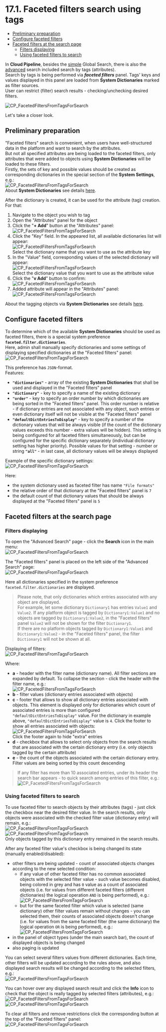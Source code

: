 # 17.1. Faceted filters search using tags

- [Preliminary preparation](#preliminary-preparation)
- [Configure faceted filters](#configure-faceted-filters)
- [Faceted filters at the search page](#faceted-filters-at-the-search-page)
    - [Filters displaying](#filters-displaying)
    - [Using faceted filters to search](#using-faceted-filters-to-search)

In **Cloud Pipeline**, besides the [simple](../19_Search/19._Global_search.md#simple-search) Global Search, there is also the [advanced](../19_Search/19._Global_search.md#advanced-search) search included search by tags (attributes).  
Search by tags is being performed via **_faceted filters_** panel. Tags' keys and values displayed in this panel are loaded from **System Dictionaries** marked as filter sources.  
User can restrict (filter) search results - checking/unchecking desired filters.

![CP_FacetedFiltersFromTagsForSearch](attachments/FacetedFilters_01.png)

Let's take a closer look.

## Preliminary preparation

"Faceted filters" search is convenient, when users have well-structured data in the platform and want to search by the attributes.  
But not all specified attributes are being loaded to the faceted filters, only attributes that were added to objects using **System Dictionaries** will be loaded to these filters.  
Firstly, the sets of key and possible values should be created as corresponding dictionaries in the special section of the **System Settings**, e.g.:  
    ![CP_FacetedFiltersFromTagsForSearch](attachments/FacetedFilters_02.png)  
About **System Dictionaries** see details [here](../12_Manage_Settings/12.13._System_dictionaries.md).

After the dictionary is created, it can be used for the attribute (tag) creation.  
For that:

1. Navigate to the object you wish to tag
2. Open the "Attributes" panel for the object
3. Click the "**+ Add**" button at the "Attributes" panel:  
    ![CP_FacetedFiltersFromTagsForSearch](attachments/FacetedFilters_03.png)
4. Click the "Key" field. In the appeared list, all available dictionaries list will appear:  
    ![CP_FacetedFiltersFromTagsForSearch](attachments/FacetedFilters_04.png)  
    Select the dictionary name that you want to use as the attribute key
5. In the "Value" field, corresponding values of the selected dictionary will appear:  
    ![CP_FacetedFiltersFromTagsForSearch](attachments/FacetedFilters_05.png)  
    Select the dictionary value that you want to use as the attribute value
6. Click the "**v Add**" button to confirm:  
    ![CP_FacetedFiltersFromTagsForSearch](attachments/FacetedFilters_06.png)
7. Added attribute will appear in the "Attributes" panel:  
    ![CP_FacetedFiltersFromTagsForSearch](attachments/FacetedFilters_07.png)

About the tagging objects via **System Dictionaries** see details [here](../12_Manage_Settings/12.13._System_dictionaries.md#using-dictionaries).

## Configure faceted filters

To determine which of the available **System Dictionaries** should be used as faceted filters, there is a special system preference **`faceted.filter.dictionaries`**.  
Here, admin shall manually specify dictionaries and some settings of displaying specified dictionaries at the "Faceted filters" panel:  
    ![CP_FacetedFiltersFromTagsForSearch](attachments/FacetedFilters_08.png)

This preference has `JSON`-format.  
Features:

- **`"dictionaries"`** - array of the existing **System Dictionaries** that shall be used and displayed in the "Faceted filters" panel
- **`"dictionary"`** - key to specify a name of the existing dictionary
- **`"order"`** - key to specify an order number by which dictionaries are being sorted in the "Faceted filters" panel. This order number is relative - if dictionary entries are not associated with any object, such entries or even dictionary itself will not be visible at the "Faceted filters" panel
- **`"defaultDictEntriesToDisplay"`** - key to specify a number of the dictionary values that will be always visible (if the count of the dictionary values exceeds this number - extra values will be hidden). This setting is being configured for all faceted filters simultaneously, but can be configured for the specific dictionary separately (individual dictionary setting has higher priority). Possible values for that setting - number or string **`"all"`** - in last case, all dictionary values will be always displayed

Example of the specific dictionary settings:  
    ![CP_FacetedFiltersFromTagsForSearch](attachments/FacetedFilters_09.png)

Here:

- the system dictionary used as faceted filter has name `"File formats"`
- the relative order of that dictionary at the "Faceted filters" panel is `7`
- the default count of that dictionary values that should be always displayed at the "Faceted filters" panel is `5`

## Faceted filters at the search page

### Filters displaying

To open the "Advanced Search" page - click the **Search** icon in the main menu:  
    ![CP_FacetedFiltersFromTagsForSearch](attachments/FacetedFilters_10.png)

The "Faceted filters" panel is placed on the left side of the "Advanced Search" page:  
    ![CP_FacetedFiltersFromTagsForSearch](attachments/FacetedFilters_11.png)

Here all dictionaries specified in the system preference `faceted.filter.dictionaries` are displayed.  
> Please note, that only dictionaries which entries associated with any object are displayed.  
> For example, let some dictionary `Dictionary1` has entries `Value1` and `Value2`. If any platform object is tagged by `Dictionary1:Value1` and no objects are tagged by `Dictionary1:Value2`, in the "Faceted filters" panel `Value2` will not be shown for the filter `Dictionary1`.  
> If there are no platform objects tagged by `Dictionary1:Value1` and `Dictionary1:Value2` - in the "Faceted filters" panel, the filter `Dictionary1` will not be shown at all.

Displaying of filters:  
    ![CP_FacetedFiltersFromTagsForSearch](attachments/FacetedFilters_12.png)

Where:

- **a** - header with the filter name (dictionary name). All filter sections are expanded by default. To collapse the section - click the header with the filter name, e.g.:  
    ![CP_FacetedFiltersFromTagsForSearch](attachments/FacetedFilters_13.png)
- **b** - filter values (dictionary entries associated with objects)
- **c** - footer that allows to show all dictionary entries associated with objects. This element is displayed only for dictionaries which count of associated entries is more than configured `"defaultDictEntriesToDisplay"` value. For the dictionary in example above, `"defaultDictEntriesToDisplay"` value is `4`. Click the footer to show all entries associated with objects:  
    ![CP_FacetedFiltersFromTagsForSearch](attachments/FacetedFilters_14.png)  
    Click the footer again to hide "extra" entries
- **d** - checkbox that allows to select only objects from the search results that are associated with the certain dictionary entry (i.e. only objects tagged by the certain attribute)
- **e** - the count of the objects associated with the certain dictionary entry. Filter values are being sorted by this count descending

> If any filter has more than 10 associated entries, under its header the search bar appears - to quick search among entries of this filter, e.g.:  
> ![CP_FacetedFiltersFromTagsForSearch](attachments/FacetedFilters_22.png)

### Using faceted filters to search

To use faceted filter to search objects by their attributes (tags) - just click the checkbox near the desired filter value. In the search results, only objects were associated with the checked filter value (dictionary entry) will remain, e.g.:  
    ![CP_FacetedFiltersFromTagsForSearch](attachments/FacetedFilters_18.png)  
    ![CP_FacetedFiltersFromTagsForSearch](attachments/FacetedFilters_15.png)  
    Only objects tagged by this dictionary entry remained in the search results.

After any faceted filter value's checkbox is being changed its state (manually enabled/disabled):

- other filters are being updated - count of associated objects changes according to the new selected condition:  
    - if any value of other faceted filter has no common associated objects with the selected filter value - such value becomes disabled, being colored in grey and has `0` value as a count of associated objects (i.e. for values from different faceted filters (different dictionaries) the logical operation `AND` is being performed), e.g.:  
    ![CP_FacetedFiltersFromTagsForSearch](attachments/FacetedFilters_16.png)
    - but for the same faceted filter which value is selected (same dictionary) other filter values remain without changes - you can selected them, their counts of associated objects doesn't change (i.e. for values from the same faceted filter (the same dictionary) the logical operation `OR` is being performed), e.g.:  
    ![CP_FacetedFiltersFromTagsForSearch](attachments/FacetedFilters_17.png)
- in the panel of object types (under the main search bar), the count of displayed objects is being changed
- also paging is updated

You can select several filters values from different dictionaries. Each time, other filters will be updated according to the rules above, and also displayed search results will be changed according to the selected filters, e.g.:  
    ![CP_FacetedFiltersFromTagsForSearch](attachments/FacetedFilters_19.png)

You can hover over any displayed search result and click the **Info** icon to check that the object is really tagged by selected filters (attributes), e.g.:  
    ![CP_FacetedFiltersFromTagsForSearch](attachments/FacetedFilters_21.png)  
    ![CP_FacetedFiltersFromTagsForSearch](attachments/FacetedFilters_23.png)

To clear all filters and remove restrictions click the corresponding button at the top of the "Faceted filters" panel:  
    ![CP_FacetedFiltersFromTagsForSearch](attachments/FacetedFilters_20.png)
